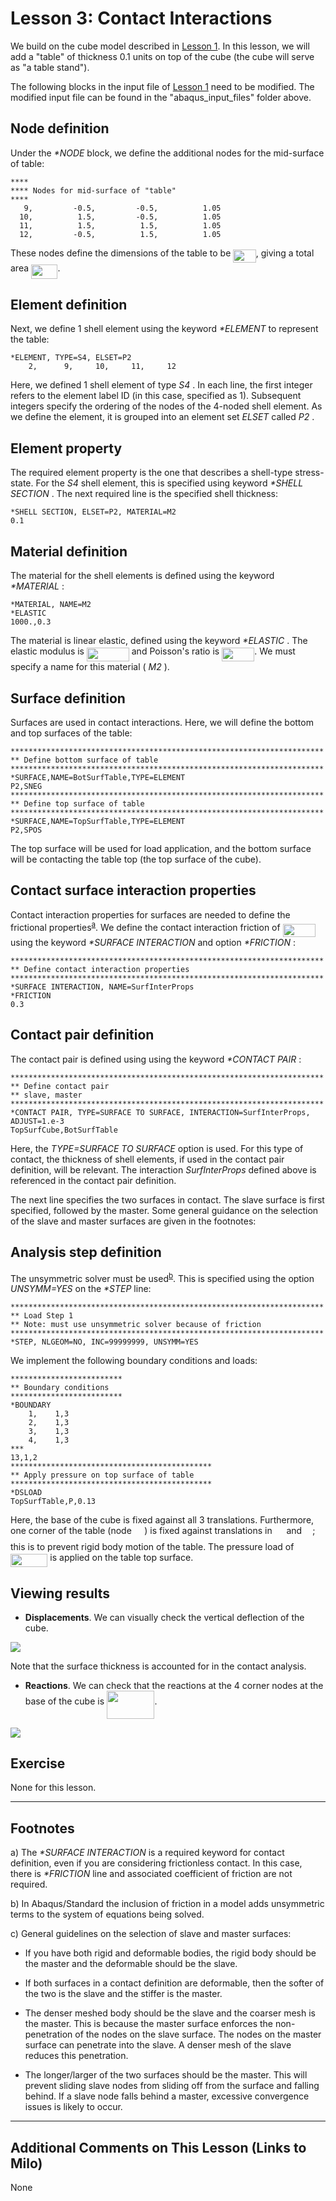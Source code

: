 # Lesson 3: Contact Interactions

We build on the cube model described in [Lesson 1](./../01_Lesson). In this lesson, we will add a "table" of thickness 0.1 units on top of the cube (the cube will serve as "a table stand"). 

The following blocks in the input file of [Lesson 1](./../01_Lesson) need to be modified. The modified input file can be found in the "abaqus_input_files" folder above.

## Node definition

Under the <em> *NODE </em> block, we define the additional nodes for the mid-surface of table:

	****
	**** Nodes for mid-surface of "table"
	****
       9,         -0.5,         -0.5,          1.05
      10,          1.5,         -0.5,          1.05
      11,          1.5,          1.5,          1.05
      12,         -0.5,          1.5,          1.05

These nodes define the dimensions of the table to be <img src="/03_Lesson/tex/ab2d2968f149e290d718f3d1135e40ac.svg?invert_in_darkmode&sanitize=true" align=middle width=36.52961069999999pt height=21.18721440000001pt/>, giving a total area <img src="/03_Lesson/tex/020477b3138d97236c032805a0ab2ffd.svg?invert_in_darkmode&sanitize=true" align=middle width=42.46563914999999pt height=22.465723500000017pt/>.
	  
## Element definition
		  
Next, we define 1 shell element using the keyword <em> *ELEMENT </em> to represent the table:

	*ELEMENT, TYPE=S4, ELSET=P2
		2,      9,     10,     11,     12	  
		  
Here, we defined 1 shell element of type <em> S4 </em>. In each line, the first integer refers to the element label ID (in this case, specified as 1). Subsequent integers specify the ordering of the nodes of the 4-noded shell element. As we define the element, it is grouped into an element set <em> ELSET </em> called <em> P2 </em>.

## Element property

The required element property is the one that describes a shell-type stress-state. For the <em> S4 </em> shell element, this is specified using keyword <em> *SHELL SECTION </em>. The next required line is the specified shell thickness:

	*SHELL SECTION, ELSET=P2, MATERIAL=M2
	0.1	

## Material definition

The material for the shell elements is defined using the keyword <em> *MATERIAL </em>:

	*MATERIAL, NAME=M2
	*ELASTIC
	1000.,0.3

The material is linear elastic, defined using the keyword <em> *ELASTIC </em>. The elastic modulus is <img src="/03_Lesson/tex/57edfc49eca3237d9614cdfaa86fd48a.svg?invert_in_darkmode&sanitize=true" align=middle width=67.87664564999999pt height=22.465723500000017pt/> and Poisson's ratio is <img src="/03_Lesson/tex/15c1721523b4a6c9de5c6579ea380fdd.svg?invert_in_darkmode&sanitize=true" align=middle width=52.088957249999986pt height=21.18721440000001pt/>. We must specify a name for this material (<em> M2 </em>).

## Surface definition

Surfaces are used in contact interactions. Here, we will define the bottom and top surfaces of the table:

	**********************************************************************
	** Define bottom surface of table
	**********************************************************************
	*SURFACE,NAME=BotSurfTable,TYPE=ELEMENT
	P2,SNEG
	**********************************************************************
	** Define top surface of table
	**********************************************************************
	*SURFACE,NAME=TopSurfTable,TYPE=ELEMENT
	P2,SPOS	
	
The top surface will be used for load application, and the bottom surface will be contacting the table top (the top surface of the cube).	

## Contact surface interaction properties

Contact interaction properties for surfaces are needed to define the frictional properties<sup>[a](#myfootnote1)</sup>. We define the contact interaction friction of <img src="/03_Lesson/tex/17a881aefc58abc1f59e1154c8dec45c.svg?invert_in_darkmode&sanitize=true" align=middle width=52.82719694999999pt height=21.18721440000001pt/> using the keyword <em> *SURFACE INTERACTION </em> and option <em> *FRICTION </em>:

	**********************************************************************
	** Define contact interaction properties
	**********************************************************************
	*SURFACE INTERACTION, NAME=SurfInterProps
	*FRICTION
	0.3
	
## Contact pair definition

The contact pair is defined using using the keyword <em> *CONTACT PAIR </em>:
 
	**********************************************************************
	** Define contact pair
	** slave, master
	**********************************************************************
	*CONTACT PAIR, TYPE=SURFACE TO SURFACE, INTERACTION=SurfInterProps, ADJUST=1.e-3
	TopSurfCube,BotSurfTable
 
Here, the <em> TYPE=SURFACE TO SURFACE </em> option is used. For this type of contact, the thickness of shell elements, if used in the contact pair definition, will be relevant. The interaction <em> SurfInterProps </em> defined above is referenced in the contact pair definition. 

The next line specifies the two surfaces in contact. The slave surface is first specified, followed by the master. Some general guidance on the selection of the slave and master surfaces are given in the footnotes:

## Analysis step definition

The unsymmetric solver must be used<sup>[b](#myfootnote1)</sup>. This is specified using the option <em> UNSYMM=YES </em> on the <em> *STEP </em> line:

	**********************************************************************
	** Load Step 1
	** Note: must use unsymmetric solver because of friction
	**********************************************************************
	*STEP, NLGEOM=NO, INC=99999999, UNSYMM=YES
	
We implement the following boundary conditions and loads:

	*************************
	** Boundary conditions
	*************************
	*BOUNDARY
		1,    1,3
		2,    1,3
		3,    1,3
		4,    1,3
	***
	13,1,2
	*********************************************
	** Apply pressure on top surface of table
	*********************************************
	*DSLOAD
	TopSurfTable,P,0.13	

Here, the base of the cube is fixed against all 3 translations. Furthermore, one corner of the table (node <img src="/03_Lesson/tex/d0b46deac7c0bf4f6285cbeb41067c88.svg?invert_in_darkmode&sanitize=true" align=middle width=16.438418699999993pt height=21.18721440000001pt/>) is fixed against translations in <img src="/03_Lesson/tex/cbfb1b2a33b28eab8a3e59464768e810.svg?invert_in_darkmode&sanitize=true" align=middle width=14.908688849999992pt height=22.465723500000017pt/> and <img src="/03_Lesson/tex/91aac9730317276af725abd8cef04ca9.svg?invert_in_darkmode&sanitize=true" align=middle width=13.19638649999999pt height=22.465723500000017pt/>; this is to prevent rigid body motion of the table. The pressure load of <img src="/03_Lesson/tex/e4879cca02caa03e5ba578d1f3f0e24a.svg?invert_in_darkmode&sanitize=true" align=middle width=59.41204994999998pt height=21.18721440000001pt/> is applied on the table top surface.

## Viewing results	

* **Displacements**. We can visually check the vertical deflection of the cube.

![](./abaqus_input_files/ContactInteractions_Step1_Frame7_U3.png)

Note that the surface thickness is accounted for in the contact analysis.

* **Reactions**. We can check that the reactions at the 4 corner nodes at the base of the cube is <img src="/03_Lesson/tex/2e2fdc36206df51890eed39e5a8ee865.svg?invert_in_darkmode&sanitize=true" align=middle width=76.45308pt height=44.70706679999999pt/>.

![](./abaqus_input_files/ContactInteractions_Step1_Frame7_RF3.png)
	
## Exercise 

None for this lesson.

<!---
What happens when you swap the master and contact surfaces? Do you get convergence? If not, why? Hint: see general guidelines on the selection of slave and master surfaces in the footnotes below.

* Try changing the contact pair option to <em> TYPE=NODE TO SURFACE </em>. What are the things that you need to change in the input file to make the contact work? Subtasks: 

** You need to redefine the table surface using nodes; in <em> *SURFACE </em>, check option <em> TYPE=NODE </em>
** Redefine 
-->

---
## Footnotes

<a name="myfootnote1">a</a>) The <em> *SURFACE INTERACTION </em> is a required keyword for contact definition, even if you are considering frictionless contact. In this case, there is <em> *FRICTION </em> line and associated coefficient of friction are not required.

<a name="myfootnote1">b</a>) In Abaqus/Standard the inclusion of friction in a model adds unsymmetric terms to the system of equations being solved. 
 
<a name="myfootnote1">c</a>) General guidelines on the selection of slave and master surfaces:

* If you have both rigid and deformable bodies, the rigid body should be the master and the deformable should be the slave.

* If both surfaces in a contact definition are deformable, then the softer of the two is the slave and the stiffer is the master.

* The denser meshed body should be the slave and the coarser mesh is the master. This is because the master surface enforces the non-penetration of the nodes on the slave surface. The nodes on the master surface can penetrate into the slave. A denser mesh of the slave reduces this penetration.

* The longer/larger of the two surfaces should be the master. This will prevent sliding slave nodes from sliding off from the surface and falling behind. If a slave node falls behind a master, excessive convergence issues is likely to occur.

---
## Additional Comments on This Lesson (Links to Milo)
None

